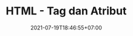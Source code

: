 ---
title: HTML - Tag dan Atribut
date: 2021-07-19T18:46:55+07:00
description: "Pada tutorial ini kalian akan mengenal tag-tag pada HTML beserta property yang dapat digunakan pada tag html tersebut, seperti button, input, select, dll."
keyword: [html, tutorial]
tags: [html]
thumb: ./html-tag-dan-atribut.png
contentType: list
---